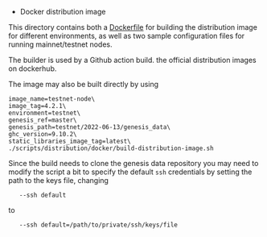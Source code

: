 * Docker distribution image

This directory contains both a [Dockerfile](./builder.Dockerfile) for building
the distribution image for different environments, as well as two sample
configuration files for running mainnet/testnet nodes.

The builder is used by a Github action build.
the official distribution images on dockerhub.

The image may also be built directly by using
```shell
image_name=testnet-node\
image_tag=4.2.1\
environment=testnet\
genesis_ref=master\
genesis_path=testnet/2022-06-13/genesis_data\
ghc_version=9.10.2\
static_libraries_image_tag=latest\
./scripts/distribution/docker/build-distribution-image.sh
```
Since the build needs to clone the genesis data repository you may need to
modify the script a bit to specify the default `ssh` credentials by setting the
path to the keys file, changing

```shell
   --ssh default
```
to
```shell
   --ssh default=/path/to/private/ssh/keys/file
```
